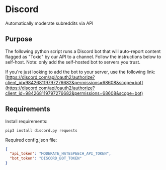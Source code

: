 # Discord
Automatically moderate subreddits via API

## Purpose
The following python script runs a Discord bot that will auto-report content flagged as "Toxic" by our API to a channel. Follow the instructions below to self-host. Note: only add the self-hosted bot to servers you trust. 

If you're just looking to add the bot to your server, use the following link: [https://discord.com/api/oauth2/authorize?client_id=984268119797276682&permissions=68608&scope=bot](https://discord.com/api/oauth2/authorize?client_id=984268119797276682&permissions=68608&scope=bot)

## Requirements
Install requirements:
```apt-get install python3
pip3 install discord.py requests
```

Required config.json file:
```json
{
  "api_token": "MODERATE_HATESPEECH_API_TOKEN",
  "bot_token": "DISCORD_BOT_TOKEN"
}
```

